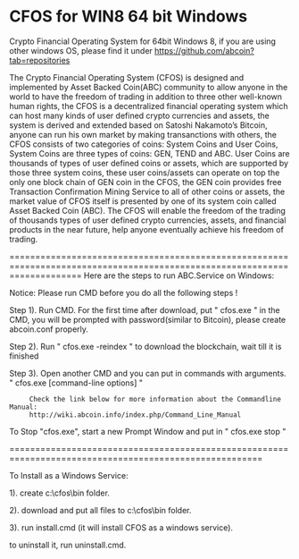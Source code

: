 CFOS for WIN8 64 bit Windows
=========

Crypto Financial Operating System for 64bit Windows 8, if you are using other windows OS, please find it under https://github.com/abcoin?tab=repositories


The Crypto Financial Operating System (CFOS) is designed and implemented by Asset Backed Coin(ABC) community to allow anyone in the world to have the freedom of trading in addition to three other well-known human rights, the CFOS is a decentralized financial operating system which can host many kinds of user defined crypto currencies and assets, the system is derived and extended based on Satoshi Nakamoto’s Bitcoin, anyone can run his own market by making transanctions with others, the CFOS consists of two categories of coins: System Coins and User Coins, System Coins are three types of coins: GEN, TEND and ABC. User Coins are thousands of types of user defined coins or assets, which are supported by those three system coins, these user coins/assets can operate on top the only one block chain of GEN coin in the CFOS, the GEN coin provides free Transaction Confirmation Mining Service to all of other coins or assets, the market value of CFOS itself is presented by one of its system coin called Asset Backed Coin (ABC). The CFOS will enable the freedom of the trading of thousands types of user defined crypto currencies, assets, and financial products in the near future, help anyone eventually achieve his freedom of trading.


==========================================================================================================================
Here are the steps to run ABC.Service on Windows:

Notice: Please run CMD before you do all the following steps !


Step 1). Run CMD. For the first time after download, put "  cfos.exe  " in the CMD, you will be prompted with password(similar to Bitcoin), please create abcoin.conf properly.

Step 2). Run "  cfos.exe -reindex  " to download the blockchain, wait till it is finished

Step 3). Open another CMD and you can put in commands with arguments.
         "  cfos.exe  [command-line options]   "
         
         Check the link below for more information about the Commandline Manual:
         http://wiki.abcoin.info/index.php/Command_Line_Manual



To Stop "cfos.exe", start a new Prompt Window and put in " cfos.exe stop "

=======================================================================================================

To Install as a Windows Service:

1). create c:\cfos\bin folder.

2). download and put all files to c:\cfos\bin folder.

3). run install.cmd (it will install CFOS as a windows service).

to uninstall it, run uninstall.cmd.
